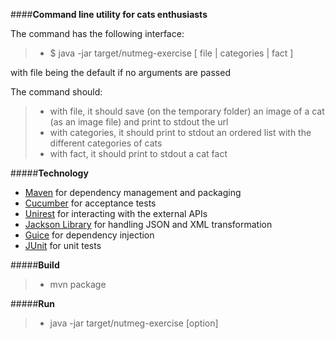 ####**Command line utility for cats enthusiasts**

The command has the following interface:
> - $ java -jar target/nutmeg-exercise [ file | categories | fact ]

with file being the default if no arguments are passed

The command should:
> - with file, it should save (on the temporary folder) an image of a cat (as an image file) and print to stdout the url
> - with categories, it should print to stdout an ordered list with the different categories of cats
> - with fact, it should print to stdout a cat fact

#####**Technology**
- [Maven](https://maven.apache.org/) for dependency management and packaging
- [Cucumber](https://cucumber.io/) for acceptance tests
- [Unirest](http://unirest.io/java.html) for interacting with the external APIs
- [Jackson Library](https://github.com/FasterXML/jackson) for handling JSON and XML transformation
- [Guice](https://github.com/google/guice) for dependency injection
- [JUnit](http://junit.org/) for unit tests

#####**Build**
> - mvn package

#####**Run**
> - java -jar target/nutmeg-exercise [option]
